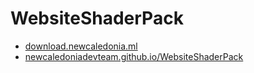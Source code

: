# WebsiteShaderPack

- [download.newcaledonia.ml](http://download.newcaledonia.ml/)
- [newcaledoniadevteam.github.io/WebsiteShaderPack](https://newcaledoniadevteam.github.io/WebsiteShaderPack/)
